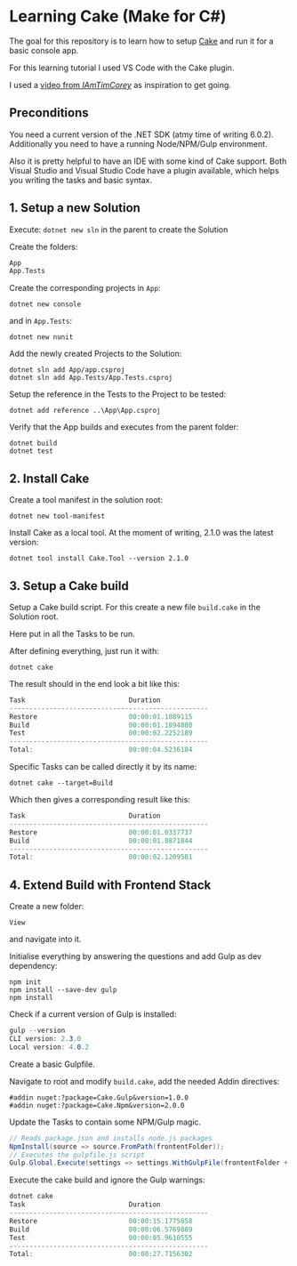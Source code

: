 # Learning Cake (Make for C#)
The goal for this repository is to learn how to setup [Cake](https://cakebuild.net/) and run it for a basic console app.

For this learning tutorial I used VS Code with the Cake plugin.

I used a [video from *IAmTimCorey*](https://www.youtube.com/watch?v=ZCA4CNloep8) as inspiration to get going.

## Preconditions
You need a current version of the .NET SDK (atmy time of writing 6.0.2).
Additionally you need to have a running Node/NPM/Gulp environment.

Also it is pretty helpful to have an IDE with some kind of Cake support. Both Visual Studio and Visual Studio Code have a plugin available, which helps you writing the tasks and basic syntax.
## 1. Setup a new Solution
Execute:
`dotnet new sln`
in the parent to create the Solution

Create the folders:
```bash
App
App.Tests
```

Create the corresponding projects in `App`:
```
dotnet new console
```
and in `App.Tests`:
```
dotnet new nunit
```

Add the newly created Projects to the Solution:
```
dotnet sln add App/app.csproj
dotnet sln add App.Tests/App.Tests.csproj
```

Setup the reference in the Tests to the Project to be tested:
```
dotnet add reference ..\App\App.csproj
```

Verify that the App builds and executes from the parent folder:
```
dotnet build
dotnet test
```

## 2. Install Cake
Create a tool manifest in the solution root:
```
dotnet new tool-manifest
```

Install Cake as a local tool. At the moment of writing, 2.1.0
was the latest version:
```
dotnet tool install Cake.Tool --version 2.1.0
```

## 3. Setup a Cake build
Setup a Cake build script. For this  create a new file `build.cake` in the Solution root.

Here put in all the Tasks to be run.

After defining everything, just run it with:
```
dotnet cake
```

The result should in the end look a bit like this:
```csharp
Task                          Duration
--------------------------------------------------
Restore                       00:00:01.1089115
Build                         00:00:01.1894880
Test                          00:00:02.2252189
--------------------------------------------------
Total:                        00:00:04.5236184
```

Specific Tasks can be called directly it by its name:
```
dotnet cake --target=Build
```

Which then gives a corresponding result like this:
```csharp
Task                          Duration
--------------------------------------------------
Restore                       00:00:01.0337737
Build                         00:00:01.0871844
--------------------------------------------------
Total:                        00:00:02.1209581
```

## 4. Extend Build with Frontend Stack
Create a new folder:
```
View
```
and navigate into it.

Initialise everything by answering the questions and add Gulp as dev dependency:
```
npm init
npm install --save-dev gulp
npm install
```

Check if a current version of Gulp is installed:
```csharp
gulp --version
CLI version: 2.3.0
Local version: 4.0.2
```

Create a basic Gulpfile.

Navigate to root and modify `build.cake`, add the needed Addin directives:
```
#addin nuget:?package=Cake.Gulp&version=1.0.0
#addin nuget:?package=Cake.Npm&version=2.0.0
```

Update the Tasks to contain some NPM/Gulp magic.
```csharp
// Reads package.json and installs node.js packages
NpmInstall(source => source.FromPath(frontentFolder));
// Executes the gulpfile.js script
Gulp.Global.Execute(settings => settings.WithGulpFile(frontentFolder + "/gulpfile.js"));
```

Execute the cake build and ignore the Gulp warnings:
```csharp
dotnet cake
Task                          Duration
--------------------------------------------------
Restore                       00:00:15.1775858
Build                         00:00:06.5769889
Test                          00:00:05.9610555
--------------------------------------------------
Total:                        00:00:27.7156302
```
